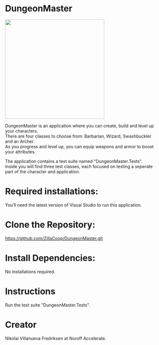 # DungeonMaster
<img src="https://cutewallpaper.org/28/darkest-dungeon-wallpaper-triple-monitor/1099231901.jpg" width="325" />


DungeonMaster is an application where you can create, build and level up your characters.  
There are four classes to choose from: Barbarian, Wizard, Swashbuckler and an Archer.  
As you progress and level up, you can equip weapons and armor to boost your attributes.

The application contains a test suite named "DungeonMaster.Tests".  
Inside you will find three test classes, each focused on testing a seperate part of the character and application.

# Required installations:
You’ll need the latest version of Visual Studio to run this application.

# Clone the Repository:
https://github.com/ZillaCoop/DungeonMaster.git

# Install Dependencies:
No installations required.

# Instructions
Run the test suite "DungeonMaster.Tests".

# Creator
Nikolai Villanueva Fredriksen at Noroff Accelerate.


